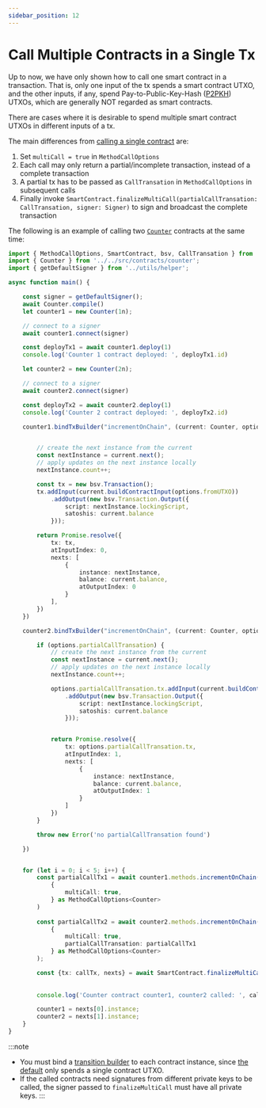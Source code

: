 ```yaml
---
sidebar_position: 12
---
```


# Call Multiple Contracts in a Single Tx

Up to now, we have only shown how to call one smart contract in a transaction. That is, only one input of the tx spends a smart contract UTXO, and the other inputs, if any, spend Pay-to-Public-Key-Hash ([P2PKH](https://learnmeabitcoin.com/guide/p2pkh)) UTXOs, which are generally NOT regarded as smart contracts.

There are cases where it is desirable to spend multiple smart contract UTXOs in different inputs of a tx.

The main differences from [calling a single contract](./how-to-deploy-and-call-a-contract.md#contract-call) are:

1. Set `multiCall = true` in `MethodCallOptions`
2. Each call may only return a partial/incomplete transaction, instead of a complete transaction
3. A partial tx has to be passed as `CallTransation` in `MethodCallOptions` in subsequent calls
4. Finally invoke `SmartContract.finalizeMultiCall(partialCallTransation: CallTransation, signer: Signer)` to sign and broadcast the complete transaction


The following is an example of calling two [`Counter`](https://github.com/sCrypt-Inc/scrypt-ts-example/blob/94b0d7a374ec12d4415c56d6652af96fa8539753/src/contracts/counter.ts#L11) contracts at the same time:


```ts
import { MethodCallOptions, SmartContract, bsv, CallTransation } from 'scrypt-ts';
import { Counter } from '../../src/contracts/counter';
import { getDefaultSigner } from '../utils/helper';

async function main() {

    const signer = getDefaultSigner();
    await Counter.compile()
    let counter1 = new Counter(1n);

    // connect to a signer
    await counter1.connect(signer)

    const deployTx1 = await counter1.deploy(1)
    console.log('Counter 1 contract deployed: ', deployTx1.id)

    let counter2 = new Counter(2n);

    // connect to a signer
    await counter2.connect(signer)

    const deployTx2 = await counter2.deploy(1)
    console.log('Counter 2 contract deployed: ', deployTx2.id)

    counter1.bindTxBuilder("incrementOnChain", (current: Counter, options: MethodCallOptions<Counter>, ...args: any): Promise<CallTransation> => {


        // create the next instance from the current
        const nextInstance = current.next();
        // apply updates on the next instance locally
        nextInstance.count++;

        const tx = new bsv.Transaction();
        tx.addInput(current.buildContractInput(options.fromUTXO))
            .addOutput(new bsv.Transaction.Output({
                script: nextInstance.lockingScript,
                satoshis: current.balance
            }));

        return Promise.resolve({
            tx: tx,
            atInputIndex: 0,
            nexts: [
                {
                    instance: nextInstance,
                    balance: current.balance,
                    atOutputIndex: 0
                }
            ],
        })
    })

    counter2.bindTxBuilder("incrementOnChain", (current: Counter, options: MethodCallOptions<Counter>, ...args: any): Promise<CallTransation> => {

        if (options.partialCallTransation) {
            // create the next instance from the current
            const nextInstance = current.next();
            // apply updates on the next instance locally
            nextInstance.count++;

            options.partialCallTransation.tx.addInput(current.buildContractInput(options.fromUTXO))
                .addOutput(new bsv.Transaction.Output({
                    script: nextInstance.lockingScript,
                    satoshis: current.balance
                }));


            return Promise.resolve({
                tx: options.partialCallTransation.tx,
                atInputIndex: 1,
                nexts: [
                    {
                        instance: nextInstance,
                        balance: current.balance,
                        atOutputIndex: 1
                    }
                ]
            })
        }

        throw new Error('no partialCallTransation found')

    })


    for (let i = 0; i < 5; i++) {
        const partialCallTx1 = await counter1.methods.incrementOnChain(
            {
                multiCall: true,
            } as MethodCallOptions<Counter>
        )
        
        const partialCallTx2 = await counter2.methods.incrementOnChain(
            {
                multiCall: true,
                partialCallTransation: partialCallTx1
            } as MethodCallOptions<Counter>
        );

        const {tx: callTx, nexts} = await SmartContract.finalizeMultiCall(partialCallTx2, signer)
        
        
        console.log('Counter contract counter1, counter2 called: ', callTx.id)

        counter1 = nexts[0].instance;
        counter2 = nexts[1].instance;
    }
}
```



:::note
- You must bind a [transition builder](./how-to-deploy-and-call-a-contract#tx-builders) to each contract instance, since [the default](./how-to-customize-a-contract-tx.md#customize-1) only spends a single contract UTXO.
- If the called contracts need signatures from different private keys to be called, the signer passed to `finalizeMultiCall` must have all private keys.
:::

